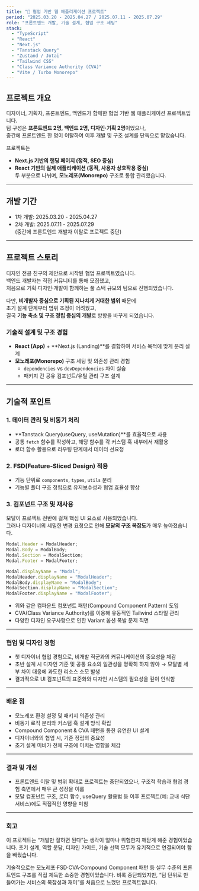 ```yaml
---
title: "🎨 협업 기반 웹 애플리케이션 프로젝트"
period: "2025.03.20 - 2025.04.27 / 2025.07.11 - 2025.07.29"
role: "프론트엔드 개발, 기술 설계, 협업 구조 세팅"
stack:
  - "TypeScript"
  - "React"
  - "Next.js"
  - "Tanstack Query"
  - "Zustand / Jotai"
  - "Tailwind CSS"
  - "Class Variance Authority (CVA)"
  - "Vite / Turbo Monorepo"
---
```


## 프로젝트 개요

디자이너, 기획자, 프론트엔드, 백엔드가 함께한 협업 기반 웹 애플리케이션 프로젝트입니다.  
팀 구성은 **프론트엔드 2명, 백엔드 2명, 디자인·기획 2명**이었으나,  
중간에 프론트엔드 한 명이 이탈하여 이후 개발 및 구조 설계를 단독으로 맡았습니다.

프로젝트는

- **Next.js 기반의 랜딩 페이지 (정적, SEO 중심)**
- **React 기반의 실제 애플리케이션 (동적, 사용자 상호작용 중심)**  
  두 부분으로 나뉘며, **모노레포(Monorepo)** 구조로 통합 관리했습니다.

---

## 개발 기간

- 1차 개발: 2025.03.20 - 2025.04.27
- 2차 개발: 2025.07.11 - 2025.07.29  
  (중간에 프론트엔드 개발자 이탈로 프로젝트 중단)

---

## 프로젝트 스토리

디자인 전공 친구의 제안으로 시작된 협업 프로젝트였습니다.  
백엔드 개발자는 직접 커뮤니티를 통해 모집했고,  
처음으로 기획·디자인·개발이 함께하는 풀 스택 규모의 팀으로 진행되었습니다.

다만, **비개발자 중심으로 기획된 지나치게 거대한 범위** 때문에  
초기 설계 단계부터 범위 조정이 어려웠고,  
결국 **기능 축소 및 구조 정립 중심의 개발**로 방향을 바꾸게 되었습니다.

### 기술적 설계 및 구조 경험

- **React (App)** + **Next.js (Landing)**를 결합하여 서비스 목적에 맞게 분리 설계
- **모노레포(Monorepo)** 구조 세팅 및 의존성 관리 경험
  - `dependencies` vs `devDependencies` 차이 실습
  - 패키지 간 공유 컴포넌트/유틸 관리 구조 설계

---

## 기술적 포인트

### 1. 데이터 관리 및 비동기 처리

- **Tanstack Query(useQuery, useMutation)**를 효율적으로 사용
- 공통 `fetch` 함수를 작성하고, 해당 함수를 각 커스텀 훅 내부에서 재활용
- 로더 함수 활용으로 라우팅 단계에서 데이터 선요청

### 2. FSD(Feature-Sliced Design) 적용

- 기능 단위로 `components`, `types`, `utils` 분리
- 기능별 폴더 구조 정립으로 유지보수성과 협업 효율성 향상

### 3. 컴포넌트 구조 및 재사용

모달이 프로젝트 전반에 걸쳐 핵심 UI 요소로 사용되었습니다.  
그러나 디자이너의 세밀한 변경 요청으로 인해 **모달의 구조 복잡도**가 매우 높아졌습니다.

```jsx
Modal.Header = ModalHeader;
Modal.Body = ModalBody;
Modal.Section = ModalSection;
Modal.Footer = ModalFooter;

Modal.displayName = "Modal";
ModalHeader.displayName = "ModalHeader";
ModalBody.displayName = "ModalBody";
ModalSection.displayName = "ModalSection";
ModalFooter.displayName = "ModalFooter";
```

- 위와 같은 컴파운드 컴포넌트 패턴(Compound Component Pattern) 도입
- CVA(Class Variance Authority)를 이용해 유동적인 Tailwind 스타일 관리
- 다양한 디자인 요구사항으로 인한 Variant 옵션 폭발 문제 직면

---

### 협업 및 디자인 경험

- 첫 디자이너 협업 경험으로, 비개발 직군과의 커뮤니케이션의 중요성을 체감
- 초반 설계 시 디자인 기준 및 공통 요소의 일관성을 명확히 하지 않아
  → 모달별 세부 차이 대응에 과도한 리소스 소모 발생
- 결과적으로 UI 컴포넌트의 표준화와 디자인 시스템의 필요성을 깊이 인식함

---

### 배운 점

- 모노레포 환경 설정 및 패키지 의존성 관리
- 비동기 로직 분리와 커스텀 훅 설계 방식 확립
- Compound Component & CVA 패턴을 통한 유연한 UI 설계
- 디자이너와의 협업 시, 기준 정립의 중요성
- 초기 설계 미비가 전체 구조에 미치는 영향을 체감

---

### 결과 및 개선

- 프론트엔드 이탈 및 범위 확대로 프로젝트는 중단되었으나,
  구조적 학습과 협업 경험 측면에서 매우 큰 성장을 이룸
- 모달 컴포넌트 구조, 로더 함수, useQuery 활용법 등
  이후 프로젝트(예: 교내 식단 서비스)에도 직접적인 영향을 미침

---

### 회고

이 프로젝트는 “개발만 잘하면 된다”는 생각이 얼마나 위험한지 깨닫게 해준 경험이었습니다.
초기 설계, 역할 분담, 디자인 가이드, 기술 선택 모두가 유기적으로 연결되어야 함을 배웠습니다.

기술적으로는 모노레포·FSD·CVA·Compound Component 패턴 등
실무 수준의 프론트엔드 구조를 직접 체득한 소중한 경험이었습니다.
비록 중단되었지만, “팀 단위로 만들어가는 서비스의 복잡성과 재미”를 처음으로 느꼈던 프로젝트입니다.
